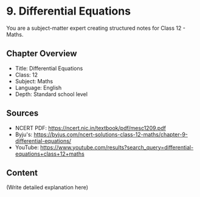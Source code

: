 # 9. Differential Equations

You are a subject-matter expert creating structured notes for Class 12 - Maths.

## Chapter Overview
- Title: Differential Equations
- Class: 12
- Subject: Maths
- Language: English
- Depth: Standard school level

## Sources
- NCERT PDF: https://ncert.nic.in/textbook/pdf/mesc1209.pdf
- Byju's: https://byjus.com/ncert-solutions-class-12-maths/chapter-9-differential-equations/
- YouTube: https://www.youtube.com/results?search_query=differential-equations+class+12+maths

## Content
(Write detailed explanation here)
